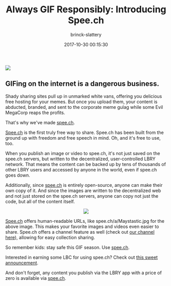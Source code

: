 ﻿---
author: brinck-slattery
title: 'Always GIF Responsibly: Introducing Spee.ch'
date: '2017-10-30 00:15:30'
cover: ''
---

<img src="https://spee.ch/82056d1c435a35fe584afd11583d5e634f46a6f7/gif-responsibly.gif"/>

## GIFing on the internet is a dangerous business.

Shady sharing sites pull up in unmarked white vans, offering you delicious free hosting for your memes. But once you upload them, your content is abducted, branded, and sent to the corporate meme gulag while some Evil MegaCorp reaps the profits.

That's why we've made [spee.ch](http://spee.ch).

[Spee.ch](http://spee.ch) is the first truly free way to share. Spee.ch has been built from the ground up with freedom and free speech in mind. Oh, and it's free to use, too.

When you publish an image or video to spee.ch, it's not just saved on the spee.ch servers, but written to the decentralized, user-controlled LBRY network. That means the content can be backed up by tens of thousands of other LBRY users and accessed by anyone in the world, even if spee.ch goes down.

Additionally, since [spee.ch](http://spee.ch) is entirely open-source, anyone can make their own copy of it. And since the images are written to the decentralized web and not just stored on the spee.ch servers, anyone can copy not just the code, but all of the content itself.

<p align="center">
  <img src="https://spee.ch/ada0ec80dce73d6f1726bbd1354dca888dbb1a1d/Maystastic.jpg"/>
</p>

[Spee.ch](http://spee.ch) offers human-readable URLs, like spee.ch/a/Maystastic.jpg for the above image. This makes your favorite images and videos even easier to share. Spee.ch offers a channel feature as well (check out [our channel here](https://spee.ch/@lbry)), allowing for easy collection sharing.

So remember kids: stay safe this GIF season. Use [spee.ch](http://spee.ch).

Interested in earning some LBC for using spee.ch? Check out [this sweet announcement](https://lbry.io/news/memesafe).

And don't forget, any content you publish via the LBRY app with a price of zero is available via [spee.ch](http://spee.ch).
